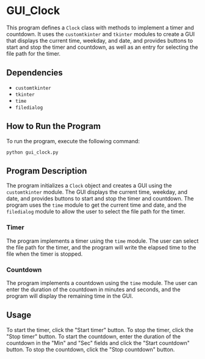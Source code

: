 # GUI_Clock

This program defines a `Clock` class with methods to implement a timer and countdown. It uses the `customtkinter` and `tkinter` modules to create a GUI that displays the current time, weekday, and date, and provides buttons to start and stop the timer and countdown, as well as an entry for selecting the file path for the timer.

## Dependencies
* `customtkinter`
* `tkinter`
* `time`
* `filedialog`

## How to Run the Program
To run the program, execute the following command:

```
python gui_clock.py
```

## Program Description
The program initializes a `Clock` object and creates a GUI using the `customtkinter` module. The GUI displays the current time, weekday, and date, and provides buttons to start and stop the timer and countdown. The program uses the `time` module to get the current time and date, and the `filedialog` module to allow the user to select the file path for the timer.

### Timer
The program implements a timer using the `time` module. The user can select the file path for the timer, and the program will write the elapsed time to the file when the timer is stopped.

### Countdown
The program implements a countdown using the `time` module. The user can enter the duration of the countdown in minutes and seconds, and the program will display the remaining time in the GUI.

## Usage
To start the timer, click the "Start timer" button. To stop the timer, click the "Stop timer" button. To start the countdown, enter the duration of the countdown in the "Min" and "Sec" fields and click the "Start countdown" button. To stop the countdown, click the "Stop countdown" button.
